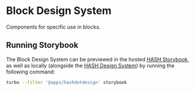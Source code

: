 [hash design system]: ../design-system
[hash storybook]: https://hash.design/?utm_medium=organic&utm_source=github_readme_hash-repo_block-design-system

# Block Design System

Components for specific use in blocks.

## Running Storybook

The Block Design System can be previewed in the hosted [HASH Storybook], as well as locally (alongside the [HASH Design System]) by running the following command:

```bash
turbo --filter '@apps/hashdotdesign' storybook
```
